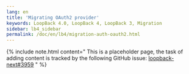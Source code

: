 ```yaml
---
lang: en
title: 'Migrating OAuth2 provider'
keywords: LoopBack 4.0, LoopBack 4, LoopBack 3, Migration
sidebar: lb4_sidebar
permalink: /doc/en/lb4/migration-auth-oauth2.html
---
```


{% include note.html content="
This is a placeholder page, the task of adding content is tracked by the
following GitHub issue:
[loopback-next#3959](https://github.com/strongloop/loopback-next/issues/3959)
" %}
